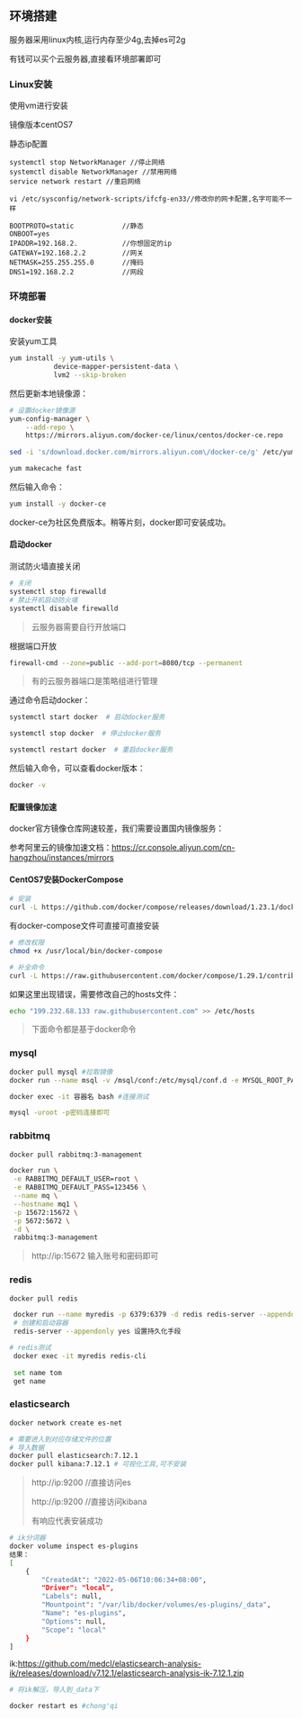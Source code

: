 ## 环境搭建

服务器采用linux内核,运行内存至少4g,去掉es可2g

有钱可以买个云服务器,直接看环境部署即可

### Linux安装

使用vm进行安装

镜像版本centOS7

静态ip配置

```text
systemctl stop NetworkManager //停止网络
systemctl disable NetworkManager //禁用网络
service network restart //重启网络

vi /etc/sysconfig/network-scripts/ifcfg-en33//修改你的网卡配置,名字可能不一样

BOOTPROTO=static			//静态
ONBOOT=yes
IPADDR=192.168.2.  			//你想固定的ip
GATEWAY=192.168.2.2			//网关
NETMASK=255.255.255.0		//掩码
DNS1=192.168.2.2			//网段
```

### 环境部署

#### docker安装

安装yum工具

```sh
yum install -y yum-utils \
           device-mapper-persistent-data \
           lvm2 --skip-broken
```

然后更新本地镜像源：

```sh
# 设置docker镜像源
yum-config-manager \
    --add-repo \
    https://mirrors.aliyun.com/docker-ce/linux/centos/docker-ce.repo
    
sed -i 's/download.docker.com/mirrors.aliyun.com\/docker-ce/g' /etc/yum.repos.d/docker-ce.repo

yum makecache fast
```

然后输入命令：

```sh
yum install -y docker-ce
```

docker-ce为社区免费版本。稍等片刻，docker即可安装成功。

#### 启动docker

测试防火墙直接关闭

```sh
# 关闭
systemctl stop firewalld
# 禁止开机启动防火墙
systemctl disable firewalld
```

> 云服务器需要自行开放端口

根据端口开放

```sh
firewall-cmd --zone=public --add-port=8080/tcp --permanent
```

> 有的云服务器端口是策略组进行管理

通过命令启动docker：

```sh
systemctl start docker  # 启动docker服务

systemctl stop docker  # 停止docker服务

systemctl restart docker  # 重启docker服务
```

然后输入命令，可以查看docker版本：

```sh
docker -v
```

#### 配置镜像加速

docker官方镜像仓库网速较差，我们需要设置国内镜像服务：

参考阿里云的镜像加速文档：https://cr.console.aliyun.com/cn-hangzhou/instances/mirrors

#### CentOS7安装DockerCompose

```sh
# 安装
curl -L https://github.com/docker/compose/releases/download/1.23.1/docker-compose-`uname -s`-`uname -m` > /usr/local/bin/docker-compose
```

有docker-compose文件可直接可直接安装

```sh
# 修改权限
chmod +x /usr/local/bin/docker-compose

# 补全命令
curl -L https://raw.githubusercontent.com/docker/compose/1.29.1/contrib/completion/bash/docker-compose > /etc/bash_completion.d/docker-compose
```

如果这里出现错误，需要修改自己的hosts文件：

```sh
echo "199.232.68.133 raw.githubusercontent.com" >> /etc/hosts
```

> 下面命令都是基于docker命令

### mysql

```sh
docker pull mysql #拉取镜像
docker run --name msql -v /msql/conf:/etc/mysql/conf.d -e MYSQL_ROOT_PASSWORD=root -d mysql --character-set-server=utf8mb4 --collation-server=utf8mb4_unicode_ci #运行

docker exec -it 容器名 bash #连接测试

mysql -uroot -p密码连接即可
```

### rabbitmq

```sh
docker pull rabbitmq:3-management

docker run \
 -e RABBITMQ_DEFAULT_USER=root \
 -e RABBITMQ_DEFAULT_PASS=123456 \
 --name mq \
 --hostname mq1 \
 -p 15672:15672 \
 -p 5672:5672 \
 -d \
 rabbitmq:3-management
```

> http://ip:15672    输入账号和密码即可

### redis

```sh
docker pull redis

 docker run --name myredis -p 6379:6379 -d redis redis-server --appendonly yes
 # 创建和启动容器
 redis-server --appendonly yes 设置持久化手段

# redis测试
 docker exec -it myredis redis-cli
 
 set name tom
 get name

```

### elasticsearch

```sh
docker network create es-net

# 需要进入到对应存储文件的位置
# 导入数据
docker pull elasticsearch:7.12.1
docker pull kibana:7.12.1 # 可视化工具,可不安装
```

> http://ip:9200 //直接访问es
>
> http://ip:9200 //直接访问kibana
>
> 有响应代表安装成功

```sh
# ik分词器
docker volume inspect es-plugins
结果：
[
    {
        "CreatedAt": "2022-05-06T10:06:34+08:00",
        "Driver": "local",
        "Labels": null,
        "Mountpoint": "/var/lib/docker/volumes/es-plugins/_data",
        "Name": "es-plugins",
        "Options": null,
        "Scope": "local"
    }
]

```

ik:https://github.com/medcl/elasticsearch-analysis-ik/releases/download/v7.12.1/elasticsearch-analysis-ik-7.12.1.zip

```sh
# 将ik解压，导入到_data下

docker restart es #chong'qi
```

